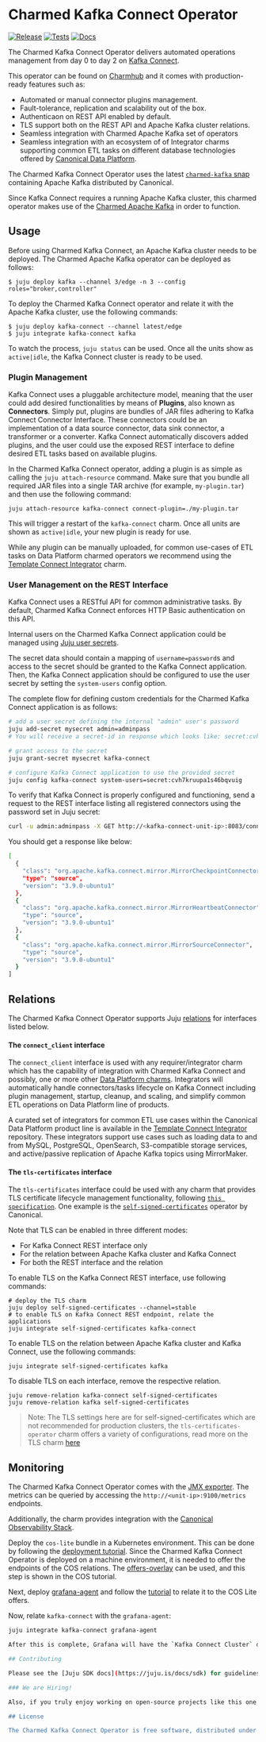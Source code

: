 # Charmed Kafka Connect Operator

[![Release](https://github.com/canonical/kafka-connect-operator/actions/workflows/release.yaml/badge.svg)](https://github.com/canonical/kafka-connect-operator/actions/workflows/release.yaml)
[![Tests](https://github.com/canonical/kafka-connect-operator/actions/workflows/ci.yaml/badge.svg?branch=main)](https://github.com/canonical/kafka-connect-operator/actions/workflows/ci.yaml?query=branch%3Amain)
[![Docs](https://github.com/canonical/kafka-connect-operator/actions/workflows/sync_docs.yaml/badge.svg)](https://github.com/canonical/kafka-connect-operator/actions/workflows/sync_docs.yaml)

The Charmed Kafka Connect Operator delivers automated operations management from day 0 to day 2 on [Kafka Connect](https://kafka.apache.org/documentation/#connect).

This operator can be found on [Charmhub](https://charmhub.io/kafka-connect) and it comes with production-ready features such as:

- Automated or manual connector plugins management.
- Fault-tolerance, replication and scalability out of the box.
- Authenticaon on REST API enabled by default.
- TLS support both on the REST API and Apache Kafka cluster relations.
- Seamless integration with Charmed Apache Kafka set of operators
- Seamless integration with an ecosystem of of Integrator charms supporting common ETL tasks on different database technologies offered by [Canonical Data Platform](https://canonical.com/data).

The Charmed Kafka Connect Operator uses the latest [`charmed-kafka` snap](https://github.com/canonical/charmed-kafka-snap) containing Apache Kafka distributed by Canonical.

Since Kafka Connect requires a running Apache Kafka cluster, this charmed operator makes use of the [Charmed Apache Kafka](https://github.com/canonical/kafka-operator) in order to function.

## Usage

Before using Charmed Kafka Connect, an Apache Kafka cluster needs to be deployed. The Charmed Apache Kafka operator can be deployed as follows:

```shell
$ juju deploy kafka --channel 3/edge -n 3 --config roles="broker,controller"
```

To deploy the Charmed Kafka Connect operator and relate it with the Apache Kafka cluster, use the following commands:

```shell
$ juju deploy kafka-connect --channel latest/edge
$ juju integrate kafka-connect kafka
```

To watch the process, `juju status` can be used. Once all the units show as `active|idle`, the Kafka Connect cluster is ready to be used.

### Plugin Management

Kafka Connect uses a pluggable architecture model, meaning that the user could add desired functionalities by means of **Plugins**, also known as **Connectors**. Simply put, plugins are bundles of JAR files adhering to Kafka Connect Connector Interface. These connectors could be an implementation of a data source connector, data sink connector, a transformer or a converter. Kafka Connect automatically discovers added plugins, and the user could use the exposed REST interface to define desired ETL tasks based on available plugins.

In the Charmed Kafka Connect operator, adding a plugin is as simple as calling the `juju attach-resource` command. Make sure that you bundle all required JAR files into a single TAR archive (for example, `my-plugin.tar`) and then use the following command:

```shell
juju attach-resource kafka-connect connect-plugin=./my-plugin.tar
```

This will trigger a restart of the `kafka-connect` charm. Once all units are shown as `active|idle`, your new plugin is ready for use. 

While any plugin can be manually uploaded, for common use-cases of ETL tasks on Data Platform charmed operators we recommend using the [Template Connect Integrator](https://github.com/canonical/template-connect-integrator) charm.

### User Management on the REST Interface

Kafka Connect uses a RESTful API for common administrative tasks. By default, Charmed Kafka Connect enforces HTTP Basic authentication on this API.

Internal users on the Charmed Kafka Connect application could be managed using [Juju user secrets](https://documentation.ubuntu.com/juju/latest/reference/secret/index.html#user). 

The secret data should contain a mapping of `username=password`s and access to the secret should be granted to the Kafka Connect application. Then, the Kafka Connect application should be configured to use the user secret by setting the `system-users` config option.

The complete flow for defining custom credentials for the Charmed Kafka Connect application is as follows: 

```bash
# add a user secret defining the internal "admin" user's password
juju add-secret mysecret admin=adminpass
# You will receive a secret-id in response which looks like: secret:cvh7kruupa1s46bqvuig

# grant access to the secret
juju grant-secret mysecret kafka-connect

# configure Kafka Connect application to use the provided secret
juju config kafka-connect system-users=secret:cvh7kruupa1s46bqvuig
```

To verify that Kafka Connect is properly configured and functioning, send a request to the REST interface listing all registered connectors using the password set in Juju secret:

```bash
curl -u admin:adminpass -X GET http://<kafka-connect-unit-ip>:8083/connector-plugins
```

You should get a response like below:

```bash
[
  {
    "class": "org.apache.kafka.connect.mirror.MirrorCheckpointConnector",
    "type": "source",
    "version": "3.9.0-ubuntu1"
  },
  {
    "class": "org.apache.kafka.connect.mirror.MirrorHeartbeatConnector",
    "type": "source",
    "version": "3.9.0-ubuntu1"
  },
  {
    "class": "org.apache.kafka.connect.mirror.MirrorSourceConnector",
    "type": "source",
    "version": "3.9.0-ubuntu1"
  }
]
```

## Relations

The Charmed Kafka Connect Operator supports Juju [relations](https://juju.is/docs/olm/relations) for interfaces listed below.

#### The `connect_client` interface

The `connect_client` interface is used with any requirer/integrator charm which has the capability of integration with Charmed Kafka Connect and possibly, one or more other [Data Platform charms](https://canonical.com/data). Integrators will automatically handle connectors/tasks lifecycle on Kafka Connect including plugin management, startup, cleanup, and scaling, and simplify common ETL operations on Data Platform line of products.

A curated set of integrators for common ETL use cases within the Canonical Data Platform product line is available in the [Template Connect Integrator](https://github.com/canonical/template-connect-integrator) repository. These integrators support use cases such as loading data to and from MySQL, PostgreSQL, OpenSearch, S3-compatible storage services, and active/passive replication of Apache Kafka topics using MirrorMaker.

#### The `tls-certificates` interface

The `tls-certificates` interface could be used with any charm that provides TLS certificate lifecycle management functionality, following [`this specification`](https://github.com/canonical/charm-relation-interfaces/tree/main/docs/json_schemas/tls_certificates/v1). One example is the [`self-signed-certificates`](https://github.com/canonical/self-signed-certificates-operator) operator by Canonical.

Note that TLS can be enabled in three different modes:

- For Kafka Connect REST interface only
- For the relation between Apache Kafka cluster and Kafka Connect
- For both the REST interface and the relation

To enable TLS on the Kafka Connect REST interface, use following commands:

```shell
# deploy the TLS charm
juju deploy self-signed-certificates --channel=stable
# to enable TLS on Kafka Connect REST endpoint, relate the applications
juju integrate self-signed-certificates kafka-connect
```

To enable TLS on the relation between Apache Kafka cluster and Kafka Connect, use the following commands:

```
juju integrate self-signed-certificates kafka
```

To disable TLS on each interface, remove the respective relation.

```shell
juju remove-relation kafka-connect self-signed-certificates
juju remove-relation kafka self-signed-certificates
```

> Note: The TLS settings here are for self-signed-certificates which are not recommended for production clusters, the `tls-certificates-operator` charm offers a variety of configurations, read more on the TLS charm [here](https://charmhub.io/tls-certificates-operator)

## Monitoring

The Charmed Kafka Connect Operator comes with the [JMX exporter](https://github.com/prometheus/jmx_exporter/).
The metrics can be queried by accessing the `http://<unit-ip>:9100/metrics` endpoints.

Additionally, the charm provides integration with the [Canonical Observability Stack](https://charmhub.io/topics/canonical-observability-stack).

Deploy the `cos-lite` bundle in a Kubernetes environment. This can be done by following the
[deployment tutorial](https://charmhub.io/topics/canonical-observability-stack/tutorials/install-microk8s).
Since the Charmed Kafka Connect Operator is deployed on a machine environment, it is needed to offer the endpoints
of the COS relations. The [offers-overlay](https://github.com/canonical/cos-lite-bundle/blob/main/overlays/offers-overlay.yaml)
can be used, and this step is shown in the COS tutorial.

Next, deploy [grafana-agent](https://charmhub.io/grafana-agent) and follow the
[tutorial](https://discourse.charmhub.io/t/using-the-grafana-agent-machine-charm/8896)
to relate it to the COS Lite offers.

Now, relate `kafka-connect` with the `grafana-agent`:

```bash
juju integrate kafka-connect grafana-agent

After this is complete, Grafana will have the `Kafka Connect Cluster` dashboard available.

## Contributing

Please see the [Juju SDK docs](https://juju.is/docs/sdk) for guidelines on enhancements to this charm following best practice guidelines, and [CONTRIBUTING.md](https://github.com/canonical/kafka-connect-operator/blob/main/CONTRIBUTING.md) for developer guidance.

### We are Hiring!

Also, if you truly enjoy working on open-source projects like this one and you would like to be part of the OSS revolution, please don't forget to check out the [open positions](https://canonical.com/careers/all) we have at [Canonical](https://canonical.com/). 

## License

The Charmed Kafka Connect Operator is free software, distributed under the Apache Software License, version 2.0. See [LICENSE](https://github.com/canonical/kafka-connect-operator/blob/main/LICENSE) for more information.
